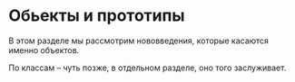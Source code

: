 # Обьекты и прототипы

В этом разделе мы рассмотрим нововведения, которые касаются именно объектов.

По классам – чуть позже, в отдельном разделе, оно того заслуживает.